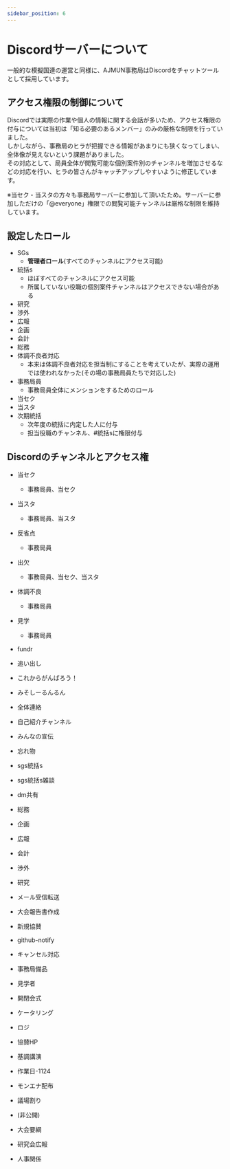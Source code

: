 ```yaml
---
sidebar_position: 6
---
```


# Discordサーバーについて

一般的な模擬国連の運営と同様に、AJMUN事務局はDiscordをチャットツールとして採用しています。


## アクセス権限の制御について

Discordでは実際の作業や個人の情報に関する会話が多いため、アクセス権限の付与については当初は「知る必要のあるメンバー」のみの厳格な制限を行っていました。  
しかしながら、事務局のヒラが把握できる情報があまりにも狭くなってしまい、全体像が見えないという課題がありました。  
その対応として、局員全体が閲覧可能な個別案件別のチャンネルを増加させるなどの対応を行い、ヒラの皆さんがキャッチアップしやすいように修正しています。

※当セク・当スタの方々も事務局サーバーに参加して頂いたため。サーバーに参加しただけの「@everyone」権限での閲覧可能チャンネルは厳格な制限を維持しています。

## 設定したロール

- SGs
    - **管理者ロール**(すべてのチャンネルにアクセス可能)
- 統括s
    - ほぼすべてのチャンネルにアクセス可能
    - 所属していない役職の個別案件チャンネルはアクセスできない場合がある
- 研究
- 渉外
- 広報
- 企画
- 会計
- 総務
- 体調不良者対応
    - 本来は体調不良者対応を担当制にすることを考えていたが、実際の運用では使われなかった(その場の事務局員たちで対応した)
- 事務局員
    - 事務局員全体にメンションをするためのロール
- 当セク
- 当スタ
- 次期統括
    - 次年度の統括に内定した人に付与
    - 担当役職のチャンネル、#統括sに権限付与

## Discordのチャンネルとアクセス権

- 当セク
    - 事務局員、当セク
- 当スタ
    - 事務局員、当スタ
- 反省点
    - 事務局員
- 出欠
    - 事務局員、当セク、当スタ
- 体調不良
    - 事務局員
- 見学
    - 事務局員
- fundr
- 追い出し

- これからがんばろう！
- みそしーるんるん
- 全体連絡
- 自己紹介チャンネル
- みんなの宣伝
- 忘れ物

- sgs統括s
- sgs統括s雑談
- dm共有


- 総務
- 企画
- 広報
- 会計
- 渉外
- 研究
- メール受信転送

- 大会報告書作成
- 新規協賛
- github-notify
- キャンセル対応
- 事務局備品
- 見学者
- 開閉会式
- ケータリング
- ロジ

- 協賛HP
- 基調講演
- 作業日-1124
- モンエナ配布
- 議場割り
- (非公開)
- 大会要綱
- 研究会広報
- 人事関係



